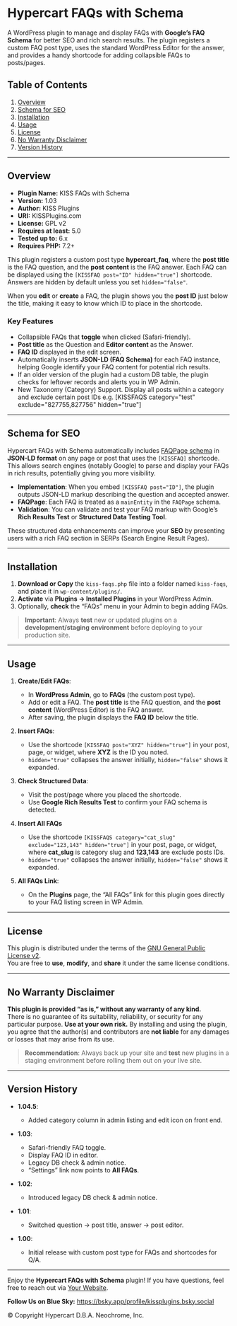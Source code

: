 # Hypercart FAQs with Schema

A WordPress plugin to manage and display FAQs with **Google’s FAQ Schema** for better SEO and rich search results. The plugin registers a custom FAQ post type, uses the standard WordPress Editor for the answer, and provides a handy shortcode for adding collapsible FAQs to posts/pages.

## Table of Contents

1. [Overview](#overview)  
2. [Schema for SEO](#schema-for-seo)  
3. [Installation](#installation)  
4. [Usage](#usage)  
5. [License](#license)  
6. [No Warranty Disclaimer](#no-warranty-disclaimer)  
7. [Version History](#version-history)

---

## Overview

- **Plugin Name:** KISS FAQs with Schema  
- **Version:** 1.03  
- **Author:** KISS Plugins
- **URI:** KISSPlugins.com
- **License:** GPL v2  
- **Requires at least:** 5.0  
- **Tested up to:** 6.x  
- **Requires PHP:** 7.2+  

This plugin registers a custom post type **hypercart_faq**, where the **post title** is the FAQ question, and the **post content** is the FAQ answer. Each FAQ can be displayed using the `[KISSFAQ post="ID" hidden="true"]` shortcode. Answers are hidden by default unless you set `hidden="false"`.  

When you **edit** or **create** a FAQ, the plugin shows you the **post ID** just below the title, making it easy to know which ID to place in the shortcode.

### Key Features

- Collapsible FAQs that **toggle** when clicked (Safari-friendly).  
- **Post title** as the Question and **Editor content** as the Answer.  
- **FAQ ID** displayed in the edit screen.  
- Automatically inserts **JSON-LD (FAQ Schema)** for each FAQ instance, helping Google identify your FAQ content for potential rich results.  
- If an older version of the plugin had a custom DB table, the plugin checks for leftover records and alerts you in WP Admin.  
- New Taxonomy (Category) Support. Display all posts within a category and exclude certain post IDs e.g. 
[KISSFAQS category="test" exclude="827755,827756" hidden="true"]

---

## Schema for SEO

Hypercart FAQs with Schema automatically includes [FAQPage schema](https://developers.google.com/search/docs/appearance/structured-data/faqpage) in **JSON-LD format** on any page or post that uses the `[KISSFAQ]` shortcode. This allows search engines (notably Google) to parse and display your FAQs in rich results, potentially giving you more visibility.

- **Implementation**: When you embed `[KISSFAQ post="ID"]`, the plugin outputs JSON-LD markup describing the question and accepted answer.  
- **FAQPage**: Each FAQ is treated as a `mainEntity` in the `FAQPage` schema.  
- **Validation**: You can validate and test your FAQ markup with Google’s **Rich Results Test** or **Structured Data Testing Tool**.  

These structured data enhancements can improve your **SEO** by presenting users with a rich FAQ section in SERPs (Search Engine Result Pages).

---

## Installation

1. **Download or Copy** the `kiss-faqs.php` file into a folder named `kiss-faqs`, and place it in `wp-content/plugins/`.  
2. **Activate** via **Plugins → Installed Plugins** in your WordPress Admin.  
3. Optionally, **check** the “FAQs” menu in your Admin to begin adding FAQs.

> **Important**: Always **test** new or updated plugins on a **development/staging environment** before deploying to your production site.

---

## Usage

1. **Create/Edit FAQs**:  
   - In **WordPress Admin**, go to **FAQs** (the custom post type).  
   - Add or edit a FAQ. The **post title** is the FAQ question, and the **post content** (WordPress Editor) is the FAQ answer.  
   - After saving, the plugin displays the **FAQ ID** below the title.

2. **Insert FAQs**:  
   - Use the shortcode `[KISSFAQ post="XYZ" hidden="true"]` in your post, page, or widget, where **XYZ** is the ID you noted.  
   - `hidden="true"` collapses the answer initially, `hidden="false"` shows it expanded.

3. **Check Structured Data**:  
   - Visit the post/page where you placed the shortcode.  
   - Use **Google Rich Results Test** to confirm your FAQ schema is detected.

4. **Insert All FAQs**
   - Use the shortcode `[KISSFAQS category="cat_slug" exclude="123,143" hidden="true"]` in your post, page, or widget, where **cat_slug** is category slug and **123,143** are exclude posts IDs.
   - `hidden="true"` collapses the answer initially, `hidden="false"` shows it expanded.

5. **All FAQs Link**:  
   - On the **Plugins** page, the “All FAQs” link for this plugin goes directly to your FAQ listing screen in WP Admin.



---

## License

This plugin is distributed under the terms of the [GNU General Public License v2](https://www.gnu.org/licenses/old-licenses/gpl-2.0.html).  
You are free to **use**, **modify**, and **share** it under the same license conditions.

---

## No Warranty Disclaimer

**This plugin is provided “as is,” without any warranty of any kind.**  
There is no guarantee of its suitability, reliability, or security for any particular purpose. **Use at your own risk.** By installing and using the plugin, you agree that the author(s) and contributors are **not liable** for any damages or losses that may arise from its use.

> **Recommendation**: Always back up your site and **test** new plugins in a staging environment before rolling them out on your live site.

---

## Version History

- **1.04.5**:
  - Added category column in admin listing and edit icon on front end.

- **1.03**:
  - Safari-friendly FAQ toggle.  
  - Display FAQ ID in editor.  
  - Legacy DB check & admin notice.  
  - “Settings” link now points to **All FAQs**.  

- **1.02**:  
  - Introduced legacy DB check & admin notice.  

- **1.01**:  
  - Switched question → post title, answer → post editor.  

- **1.00**:  
  - Initial release with custom post type for FAQs and shortcodes for Q/A.

---

Enjoy the **Hypercart FAQs with Schema** plugin! If you have questions, feel free to reach out via [Your Website](https://example.com).

**Follow Us on Blue Sky:**
https://bsky.app/profile/kissplugins.bsky.social

© Copyright Hypercart D.B.A. Neochrome, Inc.

